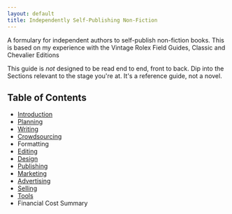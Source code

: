 ```yaml
---
layout: default 
title: Independently Self-Publishing Non-Fiction 
---
```


A formulary for independent authors to self-publish non-fiction books. This is based on my experience with the Vintage Rolex Field Guides, Classic and Chevalier Editions 

This guide is *not* designed to be read end to end, front to back. Dip into the Sections relevant to the stage you're at. It's a reference guide, not a novel.

## Table of Contents
* [Introduction](Introduction.md "The FAQ")
* [Planning](Planning.md)
* [Writing](Writing.md)
* [Crowdsourcing](Crowding.md)
* Formatting
* [Editing](Editing.md)
* [Design](Design.md)
* [Publishing](Publishing.md)
* [Marketing](Marketing.md)
* [Advertising](Advertising.md)
* [Selling](Selling.md)
* [Tools](Toolchain.md)
* Financial Cost Summary
